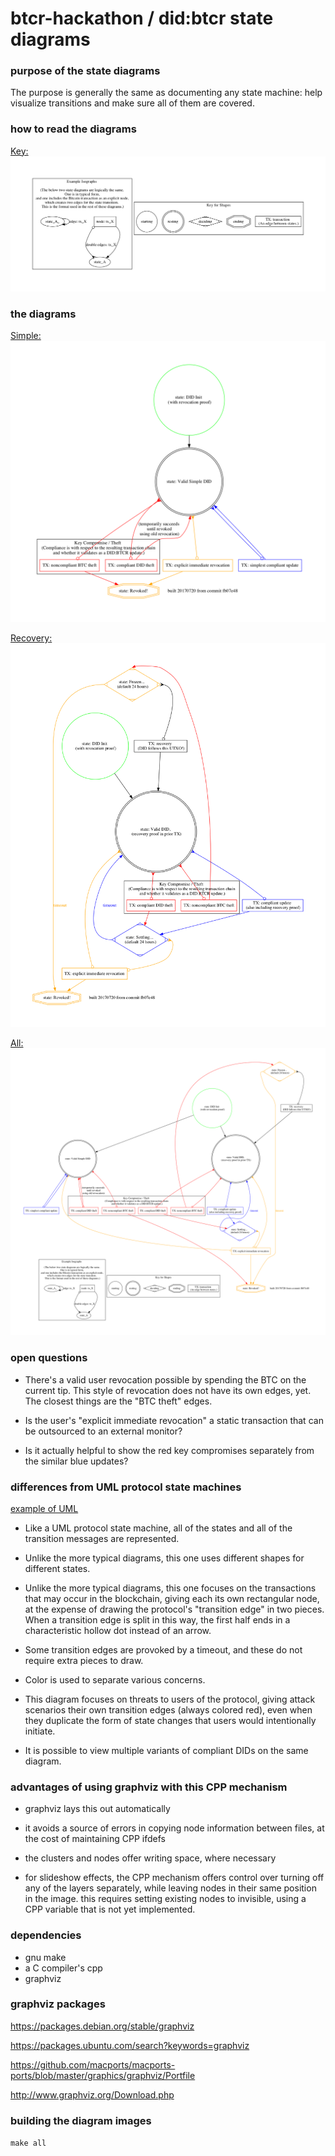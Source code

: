 # btcr-hackathon / did:btcr state diagrams

### purpose of the state diagrams

The purpose is generally the same as documenting any state machine:
help visualize transitions and make sure all of them are covered.

### how to read the diagrams

[Key:](images/btcr-state-diagram-key.png)
![alt text](images/btcr-state-diagram-key.png)

### the diagrams

[Simple:](images/btcr-state-diagram-simple.png)
![alt text](images/btcr-state-diagram-simple.png)

[Recovery:](images/btcr-state-diagram-recovery.png)
![alt text](images/btcr-state-diagram-recovery.png)

[All:](images/btcr-state-diagram-all.png)
![alt text](images/btcr-state-diagram-all.png)

### open questions

* There's a valid user revocation possible by spending the BTC on the
  current tip.  This style of revocation does not have its own edges,
  yet.  The closest things are the "BTC theft" edges.

* Is the user's "explicit immediate revocation" a static transaction
  that can be outsourced to an external monitor?

* Is it actually helpful to show the red key compromises separately
  from the similar blue updates?

### differences from UML protocol state machines

[example of UML](http://www.uml-diagrams.org/protocol-state-machine-diagrams.html)

* Like a UML protocol state machine, all of the states and all of the
  transition messages are represented.

* Unlike the more typical diagrams, this one uses different shapes for
  different states.

* Unlike the more typical diagrams, this one focuses on the
  transactions that may occur in the blockchain, giving each its own
  rectangular node, at the expense of drawing the protocol's
  "transition edge" in two pieces.  When a transition edge is split in
  this way, the first half ends in a characteristic hollow dot instead
  of an arrow.

* Some transition edges are provoked by a timeout, and these do not
  require extra pieces to draw.

* Color is used to separate various concerns.

* This diagram focuses on threats to users of the protocol, giving
  attack scenarios their own transition edges (always colored red),
  even when they duplicate the form of state changes that users would
  intentionally initiate.

* It is possible to view multiple variants of compliant DIDs on the
  same diagram.

### advantages of using graphviz with this CPP mechanism

* graphviz lays this out automatically

* it avoids a source of errors in copying node information between
  files, at the cost of maintaining CPP ifdefs

* the clusters and nodes offer writing space, where necessary

* for slideshow effects, the CPP mechanism offers control over turning
  off any of the layers separately, while leaving nodes in their same
  position in the image.  this requires setting existing nodes to
  invisible, using a CPP variable that is not yet implemented.

### dependencies

* gnu make
* a C compiler's cpp
* graphviz

### graphviz packages

https://packages.debian.org/stable/graphviz

https://packages.ubuntu.com/search?keywords=graphviz

https://github.com/macports/macports-ports/blob/master/graphics/graphviz/Portfile

http://www.graphviz.org/Download.php

### building the diagram images

`make all`



